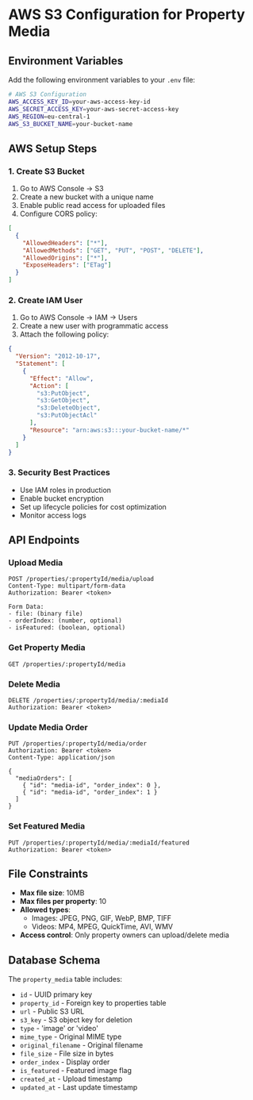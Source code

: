 # AWS S3 Configuration for Property Media

## Environment Variables

Add the following environment variables to your `.env` file:

```bash
# AWS S3 Configuration
AWS_ACCESS_KEY_ID=your-aws-access-key-id
AWS_SECRET_ACCESS_KEY=your-aws-secret-access-key
AWS_REGION=eu-central-1
AWS_S3_BUCKET_NAME=your-bucket-name
```

## AWS Setup Steps

### 1. Create S3 Bucket

1. Go to AWS Console → S3
2. Create a new bucket with a unique name
3. Enable public read access for uploaded files
4. Configure CORS policy:

```json
[
  {
    "AllowedHeaders": ["*"],
    "AllowedMethods": ["GET", "PUT", "POST", "DELETE"],
    "AllowedOrigins": ["*"],
    "ExposeHeaders": ["ETag"]
  }
]
```

### 2. Create IAM User

1. Go to AWS Console → IAM → Users
2. Create a new user with programmatic access
3. Attach the following policy:

```json
{
  "Version": "2012-10-17",
  "Statement": [
    {
      "Effect": "Allow",
      "Action": [
        "s3:PutObject",
        "s3:GetObject",
        "s3:DeleteObject",
        "s3:PutObjectAcl"
      ],
      "Resource": "arn:aws:s3:::your-bucket-name/*"
    }
  ]
}
```

### 3. Security Best Practices

- Use IAM roles in production
- Enable bucket encryption
- Set up lifecycle policies for cost optimization
- Monitor access logs

## API Endpoints

### Upload Media

```
POST /properties/:propertyId/media/upload
Content-Type: multipart/form-data
Authorization: Bearer <token>

Form Data:
- file: (binary file)
- orderIndex: (number, optional)
- isFeatured: (boolean, optional)
```

### Get Property Media

```
GET /properties/:propertyId/media
```

### Delete Media

```
DELETE /properties/:propertyId/media/:mediaId
Authorization: Bearer <token>
```

### Update Media Order

```
PUT /properties/:propertyId/media/order
Authorization: Bearer <token>
Content-Type: application/json

{
  "mediaOrders": [
    { "id": "media-id", "order_index": 0 },
    { "id": "media-id", "order_index": 1 }
  ]
}
```

### Set Featured Media

```
PUT /properties/:propertyId/media/:mediaId/featured
Authorization: Bearer <token>
```

## File Constraints

- **Max file size**: 10MB
- **Max files per property**: 10
- **Allowed types**:
  - Images: JPEG, PNG, GIF, WebP, BMP, TIFF
  - Videos: MP4, MPEG, QuickTime, AVI, WMV
- **Access control**: Only property owners can upload/delete media

## Database Schema

The `property_media` table includes:

- `id` - UUID primary key
- `property_id` - Foreign key to properties table
- `url` - Public S3 URL
- `s3_key` - S3 object key for deletion
- `type` - 'image' or 'video'
- `mime_type` - Original MIME type
- `original_filename` - Original filename
- `file_size` - File size in bytes
- `order_index` - Display order
- `is_featured` - Featured image flag
- `created_at` - Upload timestamp
- `updated_at` - Last update timestamp
